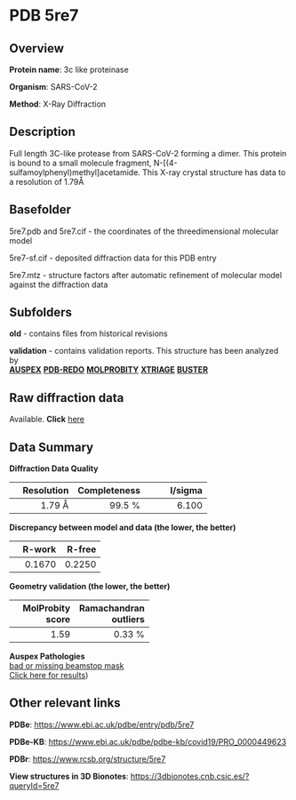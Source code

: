 # PDB 5re7

## Overview

**Protein name**: 3c like proteinase

**Organism**: SARS-CoV-2

**Method**: X-Ray Diffraction

## Description

Full length 3C-like protease from SARS-CoV-2 forming a dimer. This protein is bound to a small molecule fragment, N-[(4-sulfamoylphenyl)methyl]acetamide. This X-ray crystal structure has data to a resolution of 1.79Å

## Basefolder

5re7.pdb and 5re7.cif - the coordinates of the threedimensional molecular model

5re7-sf.cif - deposited diffraction data for this PDB entry

5re7.mtz - structure factors after automatic refinement of molecular model against the diffraction data

## Subfolders



**old** - contains files from historical revisions

**validation** - contains validation reports. This structure has been analyzed by <br>[**AUSPEX**](https://github.com/thorn-lab/coronavirus_structural_task_force/tree/master/pdb/3c_like_proteinase/SARS-CoV-2/5re7/validation/auspex) [**PDB-REDO**](https://github.com/thorn-lab/coronavirus_structural_task_force/tree/master/pdb/3c_like_proteinase/SARS-CoV-2/5re7/validation/pdb-redo) [**MOLPROBITY**](https://github.com/thorn-lab/coronavirus_structural_task_force/tree/master/pdb/3c_like_proteinase/SARS-CoV-2/5re7/validation/molprobity) [**XTRIAGE**](https://github.com/thorn-lab/coronavirus_structural_task_force/blob/master/pdb/3c_like_proteinase/SARS-CoV-2/5re7/validation/Xtriage_output.log) [**BUSTER**](https://www.globalphasing.com/buster/wiki/index.cgi?Covid19Pdb5RE7) 



## Raw diffraction data

Available. **Click** [here](https://zenodo.org/record/3730531) 

## Data Summary
**Diffraction Data Quality**

|   | Resolution | Completeness| I/sigma |
|---|-------------:|----------------:|--------------:|
|   |1.79 Å|99.5  %|<img width=50/>6.100|

**Discrepancy between model and data (the lower, the better)**

|   | **R-work**| **R-free**   
|---|-------------:|----------------:|           
||  0.1670|  0.2250|

**Geometry validation (the lower, the better)**

|   |**MolProbity<br>score**| **Ramachandran<br>outliers** 
|---|-------------:|----------------:|
||  1.59|  0.33 %|

**Auspex Pathologies**<br> [bad or missing beamstop mask](https://www.auspex.de/pathol/#2)<br>[Click here for results](https://github.com/thorn-lab/coronavirus_structural_task_force/blob/master/pdb/3c_like_proteinase/SARS-CoV-2/5re7/validation/auspex/5re7_auspex_comments.txt))

 



## Other relevant links 
**PDBe**:  https://www.ebi.ac.uk/pdbe/entry/pdb/5re7

**PDBe-KB**: https://www.ebi.ac.uk/pdbe/pdbe-kb/covid19/PRO_0000449623 
 
**PDBr**: https://www.rcsb.org/structure/5re7 

**View structures in 3D Bionotes**: https://3dbionotes.cnb.csic.es/?queryId=5re7

